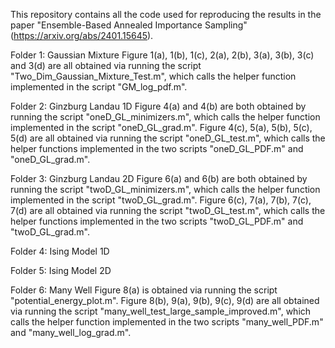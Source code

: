 This repository contains all the code used for reproducing the results in the paper "Ensemble-Based Annealed Importance Sampling" (https://arxiv.org/abs/2401.15645).

Folder 1: Gaussian Mixture
Figure 1(a), 1(b), 1(c), 2(a), 2(b), 3(a), 3(b), 3(c) and 3(d) are all obtained via running the script "Two_Dim_Gaussian_Mixture_Test.m", which calls the helper function implemented in the script "GM_log_pdf.m".

Folder 2: Ginzburg Landau 1D
Figure 4(a) and 4(b) are both obtained by running the script "oneD_GL_minimizers.m",  which calls the helper function implemented in the script "oneD_GL_grad.m".
Figure 4(c), 5(a), 5(b), 5(c), 5(d) are all obtained via running the script "oneD_GL_test.m", which calls the helper functions implemented in the two scripts "oneD_GL_PDF.m" and "oneD_GL_grad.m".

Folder 3: Ginzburg Landau 2D
Figure 6(a) and 6(b) are both obtained by running the script "twoD_GL_minimizers.m",  which calls the helper function implemented in the script "twoD_GL_grad.m".
Figure 6(c), 7(a), 7(b), 7(c), 7(d) are all obtained via running the script "twoD_GL_test.m", which calls the helper functions implemented in the two scripts "twoD_GL_PDF.m" and "twoD_GL_grad.m".

Folder 4: Ising Model 1D



Folder 5: Ising Model 2D





Folder 6: Many Well
Figure 8(a) is obtained via running the script "potential_energy_plot.m".
Figure 8(b), 9(a), 9(b), 9(c), 9(d) are all obtained via running the script "many_well_test_large_sample_improved.m", which calls the helper function implemented in the two scripts "many_well_PDF.m" and "many_well_log_grad.m".
